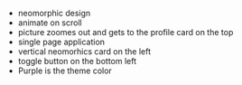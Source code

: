 - neomorphic design
- animate on scroll
- picture zoomes out and gets to the profile card on the top
- single page application
- vertical neomorhics card on the left
- toggle button on the bottom left
- Purple is the theme color